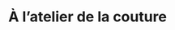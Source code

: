 ---
title: "À l’atelier de la couture"
url: /le-champ-saint-pere/a-latelier-de-la-couture/
shop: shop
---